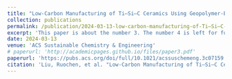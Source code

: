 ```yaml
---
title: "Low-Carbon Manufacturing of Ti–Si–C Ceramics Using Geopolymer-Binder-Integrated Reactive Feedstocks"
collection: publications
permalink: /publication/2024-03-13-low-carbon-manufacturing-of-Ti–Si–C-eramics-using-geopolymer-binder-integrated-reactiver-fedstocks
excerpt: 'This paper is about the number 3. The number 4 is left for future work.'
date: 2024-03-13
venue: 'ACS Sustainable Chemistry & Engineering'
# paperurl: 'http://academicpages.github.io/files/paper3.pdf'
paperurl: 'https://pubs.acs.org/doi/full/10.1021/acssuschemeng.3c07159'
citation: 'Liu, Ruochen, et al. "Low-Carbon Manufacturing of Ti–Si–C Ceramics Using Geopolymer-Binder-Integrated Reactive Feedstocks." ACS Sustainable Chemistry & Engineering 12.12 (2024): 4858-4866.'
---
```


<!-- The contents above will be part of a list of publications, if the user clicks the link for the publication than the contents of section will be rendered as a full page, allowing you to provide more information about the paper for the reader. When publications are displayed as a single page, the contents of the above "citation" field will automatically be included below this section in a smaller font. -->

